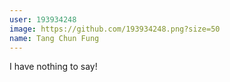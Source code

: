 ```yaml
---
user: 193934248
image: https://github.com/193934248.png?size=50
name: Tang Chun Fung 
---
```


I have nothing to say!
